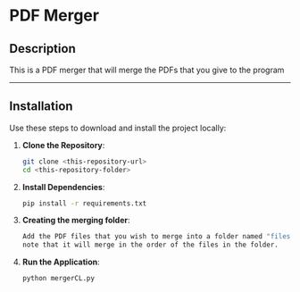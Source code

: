 # PDF Merger

## Description
This is a PDF merger that will merge the PDFs that you give to the program

---

## Installation

Use these steps to download and install the project locally:

1. **Clone the Repository**:
   ```bash
   git clone <this-repository-url>
   cd <this-repository-folder>
   ```

2. **Install Dependencies**:
   ```bash
   pip install -r requirements.txt
   ```
   
3. **Creating the merging folder**:
   ```bash
   Add the PDF files that you wish to merge into a folder named "files_to_merge",
   note that it will merge in the order of the files in the folder.
   ```
   
4. **Run the Application**:
   ```bash
   python mergerCL.py
   ```
